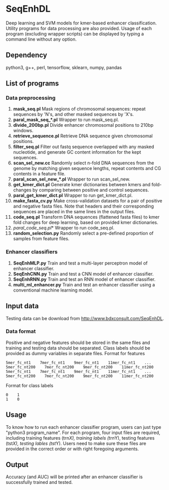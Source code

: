 # SeqEnhDL
Deep learning and SVM models for kmer-based enhancer classification. Utility programs for data processing are also provided. Usage of each program (excluding wrapper scripts) can be displayed by typing a command line without any option.

## Dependency
python3, g++, perl, tensorflow, sklearn, numpy, pandas

## List of programs
### Data preprocessing
1) **mask_seq.pl**
Mask regions of chromosomal sequences: repeat sequences by 'N's, and other masked sequences by 'X's.
2) **paral_mask_seq_*.pl**
Wrapper to run mask_seq.pl.
3) **divide_200bp.pl**
Divide enhancer chromosomal positions to 210bp windows.
4) **retrieve_sequence.pl**
Retrieve DNA sequence given chromosomal positions.
5) **filter_seq.pl**
Filter out fastq sequence overlapped with any masked nucleotide, and generate GC content information for the kept sequences.
6) **scan_sel_new.cc**
Randomly select n-fold DNA sequences from the genome by matching given sequence lengths, repeat contents and CG contents in a feature file.
7) **paral_scan_sel_new_*.pl**
Wrapper to run scan_sel_new.
8) **get_kmer_dict.pl**
Generate kmer dictionaries between kmers and fold-changes by comparing between positive and control sequences.
9) **paral_get_kmer_dict.pl**
Wrapper to run get_kmer_dict.pl.
10) **make_fasta_cv.py**
Make cross-validation datasets for a pair of positive and negative fasta files. Note that headers and their corresponding sequences are placed in the same lines in the output files.
11) **code_seq.pl**
Transform DNA sequences (flattened fasta files) to kmer fold changes for deep learning, based on provided kmer dictionaries.
12) **paral_code_seq*.pl**
Wrapper to run code_seq.pl.
13) **random_selection.py**
Randomly select a pre-defined proportion of samples from feature files.

### Enhancer classifiers
1) **SeqEnhMLP.py**
Train and test a multi-layer perceptron model of enhancer classifier.
2) **SeqEnhCNN.py**
Train and test a CNN model of enhancer classifier.
3) **SeqEnhRNN.py**
Train and test an RNN model of enhancer classifier.
4) **multi_ml_enhancer.py**
Train and test an enhancer classifier using a conventional machine learning model.


## Input data
Testing data can be download from http://www.bdxconsult.com/SeqEnhDL.

### Data format
Positive and negative features should be stored in the same files and training and testing data should be separated. Class labels should be provided as dummy variables in separate files.
Format for features
```
5mer_fc_nt1    7mer_fc_nt1    9mer_fc_nt1    11mer_fc_nt1    ...    5mer_fc_nt200    7mer_fc_nt200    9mer_fc_nt200    11mer_fc_nt200
5mer_fc_nt1    7mer_fc_nt1    9mer_fc_nt1    11mer_fc_nt1    ...    5mer_fc_nt200    7mer_fc_nt200    9mer_fc_nt200    11mer_fc_nt200
```
Format for class labels
```
0    1
1    0
```

## Usage
To know how to run each enhancer classifier program, users can just type "python3 program_name". For each program, four input files are required, including training features (trn*X), training labels (trn*Y), testing features (tst*X), testing lables (tst*Y). Users need to make sure these files are provided in the correct order or with right foregoing arguments.

## Output
Accuracy (and AUC) will be printed after an enhancer classifier is successfully trained and tested.
